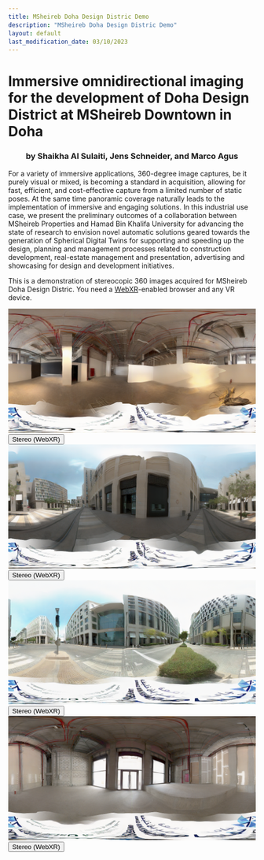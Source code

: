 ```yaml
---
title: MSheireb Doha Design Distric Demo
description: "MSheireb Doha Design Distric Demo"
layout: default
last_modification_date: 03/10/2023
---
```


# Immersive omnidirectional imaging for the development of Doha Design District at MSheireb Downtown in Doha

<h3 style="text-align: center;">by Shaikha Al Sulaiti, Jens Schneider, and Marco Agus</h3>


For a variety of immersive applications, 360-degree image captures, be it purely visual or mixed, is becoming a standard in acquisition, allowing for fast, efficient, and cost-effective capture from a limited number of static poses. At the same time panoramic coverage naturally leads to the implementation of immersive and engaging solutions. In this industrial use case, we present the preliminary outcomes of a collaboration between MSheireb Properties and Hamad Bin Khalifa University for advancing the state of research to envision novel automatic solutions geared towards the generation of Spherical Digital Twins for supporting and speeding up the design, planning and management processes related to construction development, real-estate management and presentation, advertising and showcasing for design and development initiatives.




This is a demonstration of stereocopic 360 images acquired for MSheireb Doha Design Distric. You need a [WebXR](https://immersiveweb.dev)-enabled browser and any VR device.

<div class="container">

  <div class="row py-3 g-3">
	<div class="col-md-6">
		<div class="thumbnail">
		<img class="rounded img-fluid" src="/demos/panoverse/msheireb1/l.png">
		<div class="text-center my-1">
			<a href="/demos/panoverse/stereo.html?scene=msheireb1"><button type="button" class="btn btn-success btn-sm">Stereo (WebXR)</button></a>
		</div>
		</div>
	</div>
	<div class="col-md-6">
		<div class="thumbnail">
		<img class="rounded img-fluid" src="/demos/panoverse/msheireb2/l.png">
		<div class="text-center my-1">
			<a href="/demos/panoverse/stereo.html?scene=msheireb2"><button type="button" class="btn btn-success btn-sm">Stereo (WebXR)</button></a>
		</div>
		</div>
	</div>
  </div>

  <div class="row py-3 g-3">
	<div class="col-md-6">
		<div class="thumbnail">
		<img class="rounded img-fluid" src="/demos/panoverse/msheireb3/l.png">
		<div class="text-center my-1">
			<a href="/demos/panoverse/stereo.html?scene=msheireb3"><button type="button" class="btn btn-success btn-sm">Stereo (WebXR)</button></a>
		</div>
		</div>
	</div>
	<div class="col-md-6">
		<div class="thumbnail">
		<img class="rounded img-fluid" src="/demos/panoverse/msheireb4/l.png">
		<div class="text-center my-1">
			<a href="/demos/panoverse/stereo.html?scene=msheireb4"><button type="button" class="btn btn-success btn-sm">Stereo (WebXR)</button></a>
		</div>
		</div>
	</div>
  </div>

</div>